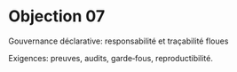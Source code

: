 # Objection 07
Gouvernance déclarative: responsabilité et traçabilité floues

Exigences: preuves, audits, garde‑fous, reproductibilité.
